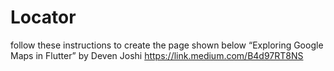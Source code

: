 # Locator
follow these instructions to create the page shown below 
“Exploring Google Maps in Flutter” by Deven Joshi https://link.medium.com/B4d97RT8NS
